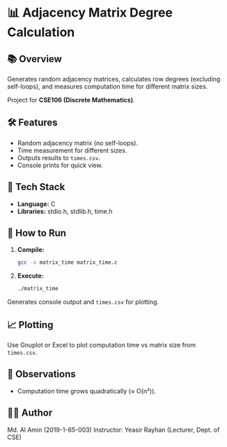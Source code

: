 # 📊 Adjacency Matrix Degree Calculation

## 📚 Overview
Generates random adjacency matrices, calculates row degrees (excluding self-loops), and measures computation time for different matrix sizes.

Project for **CSE106 (Discrete Mathematics)**.

## 🛠️ Features
- Random adjacency matrix (no self-loops).
- Time measurement for different sizes.
- Outputs results to `times.csv`.
- Console prints for quick view.

## 📑 Tech Stack
- **Language:** C
- **Libraries:** stdio.h, stdlib.h, time.h

## 🚀 How to Run
1. **Compile:**
    ```bash
    gcc -o matrix_time matrix_time.c
    ```
2. **Execute:**
    ```bash
    ./matrix_time
    ```

Generates console output and `times.csv` for plotting.

## 📈 Plotting
Use Gnuplot or Excel to plot computation time vs matrix size from `times.csv`.

## 💬 Observations
- Computation time grows quadratically (≈ O(n²)).

## 🧑‍💻 Author
Md. Al Amin (2019-1-65-003)
Instructor: Yeasir Rayhan (Lecturer, Dept. of CSE)

